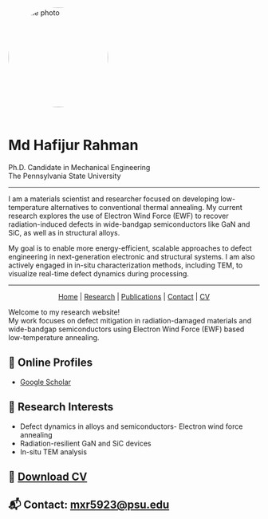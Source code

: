 <img src="profile.jpg" alt="Profile photo" width="200" style="border-radius: 50%; margin-bottom: 20px;" />

# Md Hafijur Rahman

Ph.D. Candidate in Mechanical Engineering  
The Pennsylvania State University

---

I am a materials scientist and researcher focused on developing low-temperature alternatives to conventional thermal annealing. My current research explores the use of Electron Wind Force (EWF) to recover radiation-induced defects in wide-bandgap semiconductors like GaN and SiC, as well as in structural alloys.  

My goal is to enable more energy-efficient, scalable approaches to defect engineering in next-generation electronic and structural systems. I am also actively engaged in in-situ characterization methods, including TEM, to visualize real-time defect dynamics during processing.

---
<p align="center">
  <a href="/">Home</a> |
  <a href="/research">Research</a> |
  <a href="/publications">Publications</a> |
  <a href="/contact">Contact</a> |
  <a href="CV.pdf">CV</a>
</p>


Welcome to my research website!  
My work focuses on defect mitigation in radiation-damaged materials and wide-bandgap semiconductors using Electron Wind Force (EWF) based low-temperature annealing.
## 🔗 Online Profiles

- [Google Scholar](https://scholar.google.com/citations?user=aK6TLVcAAAAJ&hl=en)

## 🔬 Research Interests
- Defect dynamics in alloys and semiconductors- Electron wind force annealing
- Radiation-resilient GaN and SiC devices
- In-situ TEM analysis

## 📄 [Download CV](CV.pdf)
## 📬 Contact: mxr5923@psu.edu

